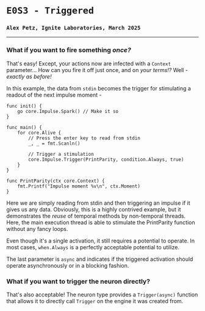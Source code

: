 # `E0S3 - Triggered`
### `Alex Petz, Ignite Laboratories, March 2025`

---

### What if you want to fire something _once?_

That's easy!  Except, your actions now are infected with a `Context` parameter...  How can you fire
it off just once, and on _your terms!?_  Well - _exactly as before!_  

In this example, the data from `stdin` becomes the trigger for stimulating a readout of the next impulse moment -

    func init() {
        go core.Impulse.Spark() // Make it so
    }
    
    func main() {
        for core.Alive {
            // Press the enter key to read from stdin
            _, _ = fmt.Scanln()

            // Trigger a stimulation
            core.Impulse.Trigger(PrintParity, condition.Always, true)
        }
    }
    
    func PrintParity(ctx core.Context) {
        fmt.Printf("Impulse moment %v\n", ctx.Moment)
    }

Here we are simply reading from stdin and then triggering an impulse if it gives us any data. Obviously,
this is a highly contrived example, but it demonstrates the _reuse_ of temporal methods by non-temporal
threads.  Here, the main execution thread is able to stimulate the PrintParity function without any
fancy loops.

Even though it's a single activation, it still requires a potential to operate.  In most cases, `when.Always`
is a perfectly acceptable potential to utilize.

The last parameter is `async` and indicates if the triggered activation should operate asynchronously or
in a blocking fashion.

### What if you want to trigger the neuron directly?
That's also acceptable!  The neuron type provides a `Trigger(async)` function that allows it to directly
call `Trigger` on the engine it was created from.